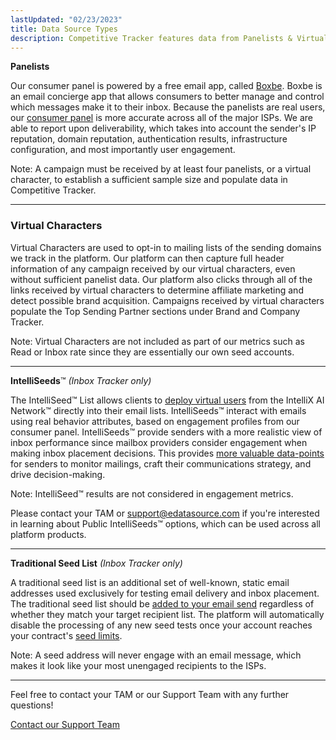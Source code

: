 ```yaml
---
lastUpdated: "02/23/2023"
title: Data Source Types
description: Competitive Tracker features data from Panelists & Virtual Characters, while Inbox Tracker also leverages IntelliSeeds™ & Traditional Seeds.
---
```



**Panelists**

Our consumer panel is powered by a free email app, called [Boxbe](/analyst/privacy-gdpr/consumer-panel-data-collection-privacy-practices). Boxbe is an email concierge app that allows consumers to better manage and control which messages make it to their inbox. Because the panelists are real users, our [consumer panel](/analyst/general/what-is-a-user-panel) is more accurate across all of the major ISPs. We are able to report upon deliverability, which takes into account the sender's IP reputation, domain reputation, authentication results, infrastructure configuration, and most importantly user engagement.

Note: A campaign must be received by at least four panelists, or a virtual character, to establish a sufficient sample size and populate data in Competitive Tracker.

* * *

### **Virtual Characters**

Virtual Characters are used to opt-in to mailing lists of the sending domains we track in the platform. Our platform can then capture full header information of any campaign received by our virtual characters, even without sufficient panelist data. Our platform also clicks through all of the links received by virtual characters to determine affiliate marketing and detect possible brand acquisition. Campaigns received by virtual characters populate the Top Sending Partner sections under Brand and Company Tracker.

Note: Virtual Characters are not included as part of our metrics such as Read or Inbox rate since they are essentially our own seed accounts.

* * *

**IntelliSeeds**™ _(Inbox Tracker only)_

The IntelliSeed™ List allows clients to [deploy virtual users](/analyst/inbox-and-design-tracker/how-to-deploy-intelliseed-and-seed-lists) from the IntelliX AI Network™ directly into their email lists. IntelliSeeds™ interact with emails using real behavior attributes, based on engagement profiles from our consumer panel. IntelliSeeds™ provide senders with a more realistic view of inbox performance since mailbox providers consider engagement when making inbox placement decisions. This provides [more valuable data-points](/analyst/inbox-and-design-tracker/inside-intelliseeds-tools-and-techniques) for senders to monitor mailings, craft their communications strategy, and drive decision-making.

Note: IntelliSeed™ results are not considered in engagement metrics.

Please contact your TAM or [support@edatasource.com](mailto:support@edatasource.com) if you're interested in learning about Public IntelliSeeds™ options, which can be used across all platform products.

* * *

**Traditional Seed List** _(Inbox Tracker only)_

A traditional seed list is an additional set of well-known, static email addresses used exclusively for testing email delivery and inbox placement. The traditional seed list should be [added to your email send](/analyst/inbox-and-design-tracker/how-to-download-the-seed-lists) regardless of whether they match your target recipient list. The platform will automatically disable the processing of any new seed tests once your account reaches your contract's [seed limits](/analyst/inbox-and-design-tracker/what-happens-if-i-go-over-my-monthly-or-annual-seed-test-design-previews-or-open-analytics-limits).

Note: A seed address will never engage with an email message, which makes it look like your most unengaged recipients to the ISPs.

* * *

Feel free to contact your TAM or our Support Team with any further questions!

[Contact our Support Team](mailto:support@edatasource.com?subject=Question%20About%20Data%20Sources)

